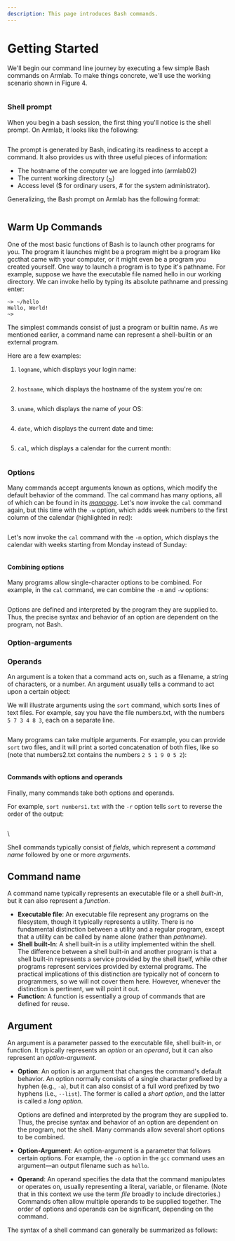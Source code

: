 ```yaml
---
description: This page introduces Bash commands.
---
```


# Getting Started

We'll begin our command line journey by executing a few simple Bash commands on Armlab. To make things concrete, we'll use the working scenario shown in Figure 4.&#x20;

<figure><img src="../.gitbook/assets/Group 36.png" alt=""><figcaption></figcaption></figure>

### Shell prompt

When you begin a bash session, the first thing you'll notice is the shell prompt. On Armlab, it looks like the following:

<figure><img src="../.gitbook/assets/Screenshot 2023-04-25 at 3.08.46 PM.png" alt=""><figcaption></figcaption></figure>

The prompt is generated by Bash, indicating its readiness to accept a command. It also provides us with three useful pieces of information:

* The hostname of the computer we are logged into (armlab02)
* The current working directory ([\~](useful-command-line-features.md#tilde-expansion))
* Access level ($ for ordinary users, # for the system administrator).&#x20;

Generalizing, the Bash prompt on Armlab has the following format:&#x20;

<figure><img src="../.gitbook/assets/Screenshot 2023-05-24 at 9.53.35 PM.png" alt=""><figcaption></figcaption></figure>

## Warm Up Commands

One of the most basic functions of Bash is to launch other programs for you. The program it launches might be a program might be a program like gccthat came with your computer, or it might even be a program you created yourself. One way to launch a program is to type it's pathname. For example, suppose we have the executable file named hello in our working directory. We can invoke hello by typing its absolute pathname and pressing enter:

```
~> ~/hello
Hello, World!
~> 
```



The simplest commands consist of just a program or builtin name. As we mentioned earlier, a command name can represent a shell-builtin or an external program.&#x20;



Here are a few examples:&#x20;

1. &#x20;`logname`, which displays your login name:

<figure><img src="../.gitbook/assets/Screenshot 2023-05-09 at 2.54.28 PM.png" alt=""><figcaption></figcaption></figure>

2. `hostname`, which displays the hostname of the system you're on:

<figure><img src="../.gitbook/assets/Screenshot 2023-05-09 at 2.59.26 PM.png" alt=""><figcaption></figcaption></figure>

3. `uname`, which displays the name of your OS:

<figure><img src="../.gitbook/assets/Screenshot 2023-05-09 at 2.59.46 PM.png" alt=""><figcaption></figcaption></figure>

4. `date`, which displays the current date and time:

<figure><img src="../.gitbook/assets/Screenshot 2023-05-09 at 2.59.54 PM.png" alt=""><figcaption></figcaption></figure>

5. `cal`, which displays a calendar for the current month:

<figure><img src="../.gitbook/assets/Screenshot 2023-05-09 at 3.00.07 PM.png" alt=""><figcaption></figcaption></figure>

### Options

Many commands accept arguments known as options, which modify the default behavior of the command. The cal command has many options, all of which can be found in its [_manpage_](getting-help.md). Let's now invoke the `cal` command again, but this time with the `-w` option, which adds week numbers to the first column of the calendar (highlighted in red):

<figure><img src="../.gitbook/assets/Screenshot 2023-05-09 at 3.11.55 PM.png" alt=""><figcaption></figcaption></figure>

Let's now invoke the `cal` command with the `-m` option, which displays the calendar with weeks starting from Monday instead of Sunday:

<figure><img src="../.gitbook/assets/Screenshot 2023-05-09 at 3.13.46 PM.png" alt=""><figcaption></figcaption></figure>

#### Combining options

Many programs allow single-character options to be combined. For example, in the `cal` command, we can combine the `-m` and `-w` options:

<figure><img src="../.gitbook/assets/Screenshot 2023-05-09 at 3.16.28 PM.png" alt=""><figcaption></figcaption></figure>

Options are defined and interpreted by the program they are supplied to. Thus, the precise syntax and behavior of an option are dependent on the program, not Bash.&#x20;

### Option-arguments



### Operands

An argument is a token that a command acts on, such as a filename, a string of characters, or a number. An argument usually tells a command to act upon a certain object:

We will illustrate arguments using the `sort` command, which sorts lines of text files. For example, say you have the file numbers.txt, with the numbers `5 7 3 4 8 3`, each on a separate line.&#x20;

<figure><img src="../.gitbook/assets/Screenshot 2023-04-25 at 6.59.10 PM.png" alt=""><figcaption></figcaption></figure>

Many programs can take multiple arguments. For example, you can provide `sort` two files, and it will print a sorted concatenation of both files, like so (note that numbers2.txt contains the numbers `2 5 1 9 0 5 2`):&#x20;

<figure><img src="../.gitbook/assets/Screenshot 2023-04-25 at 7.00.46 PM.png" alt=""><figcaption></figcaption></figure>

#### Commands with options and operands

Finally, many commands take both options and operands. &#x20;

For example, `sort numbers1.txt` with the `-r` option tells `sort` to reverse the order of the output:&#x20;

<figure><img src="../.gitbook/assets/Screenshot 2023-04-25 at 7.19.34 PM.png" alt=""><figcaption></figcaption></figure>

\




















Shell commands typically consist of _fields_, which represent a _command name_ followed by one or more _arguments_.&#x20;

## **Command name**

A command name typically represents an executable file or a shell _built-in_, but it can also represent a _function_.&#x20;

* **Executable file**: An executable file represent any programs on the filesystem, though it typically represents a utility. There is no fundamental distinction between a utility and a regular program, except that a utility can be called by name alone (rather than _pathname_).
* **Shell built-In**: A shell built-in is a utility implemented within the shell. The difference between a shell built-in and another program is that a shell built-in represents a service provided by the shell itself, while other programs represent services provided by external programs. The practical implications of this distinction are typically not of concern to programmers, so we will not cover them here. However, whenever the distinction is pertinent, we will point it out.&#x20;
* **Function**: A function is essentially a group of commands that are defined for reuse.&#x20;

## **Argument**

An argument is a parameter passed to the executable file, shell built-in, or function. It typically represents an _option_ or an _operand_, but it can also represent an _option-argument_.&#x20;

*   **Option**: An option is an argument that changes the command's default behavior. An option normally consists of a single character prefixed by a hyphen (e.g., `-a`), but it can also consist of a full word prefixed by two hyphens (i.e., `--list`). The former is called a _short option_, and the latter is called a _long option_. &#x20;

    Options are defined and interpreted by the program they are supplied to. Thus, the precise syntax and behavior of an option are dependent on the program, not the shell. Many commands allow several short options to be combined.&#x20;
* **Option-Argument**: An option-argument is a parameter that follows certain options. For example, the `-o` option in the `gcc` command uses an argument—an output filename such as `hello`.
* **Operand**: An operand specifies the data that the command manipulates or operates on, usually representing a literal, variable, or filename. (Note that in this context we use the term _file_ broadly to include directories.) Commands often allow multiple operands to be supplied together. The order of options and operands can be significant, depending on the command.&#x20;

The syntax of a shell command can generally be summarized as follows:
